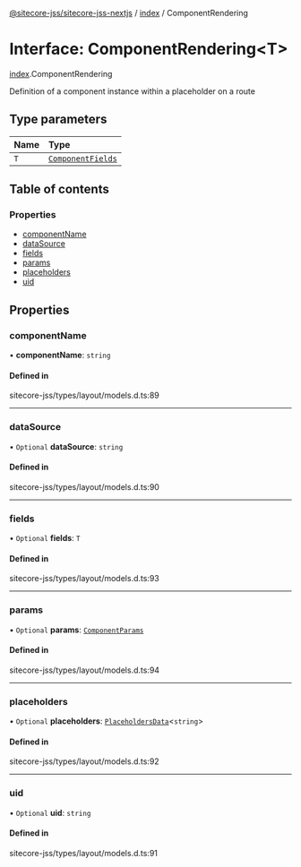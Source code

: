 [@sitecore-jss/sitecore-jss-nextjs](../README.md) / [index](../modules/index.md) / ComponentRendering

# Interface: ComponentRendering\<T\>

[index](../modules/index.md).ComponentRendering

Definition of a component instance within a placeholder on a route

## Type parameters

| Name | Type |
| :------ | :------ |
| `T` | [`ComponentFields`](index.ComponentFields.md) |

## Table of contents

### Properties

- [componentName](index.ComponentRendering.md#componentname)
- [dataSource](index.ComponentRendering.md#datasource)
- [fields](index.ComponentRendering.md#fields)
- [params](index.ComponentRendering.md#params)
- [placeholders](index.ComponentRendering.md#placeholders)
- [uid](index.ComponentRendering.md#uid)

## Properties

### componentName

• **componentName**: `string`

#### Defined in

sitecore-jss/types/layout/models.d.ts:89

___

### dataSource

• `Optional` **dataSource**: `string`

#### Defined in

sitecore-jss/types/layout/models.d.ts:90

___

### fields

• `Optional` **fields**: `T`

#### Defined in

sitecore-jss/types/layout/models.d.ts:93

___

### params

• `Optional` **params**: [`ComponentParams`](index.ComponentParams.md)

#### Defined in

sitecore-jss/types/layout/models.d.ts:94

___

### placeholders

• `Optional` **placeholders**: [`PlaceholdersData`](../modules/index.md#placeholdersdata)\<`string`\>

#### Defined in

sitecore-jss/types/layout/models.d.ts:92

___

### uid

• `Optional` **uid**: `string`

#### Defined in

sitecore-jss/types/layout/models.d.ts:91
